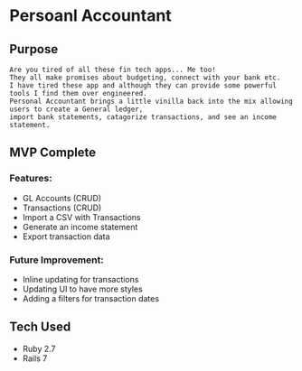# Persoanl Accountant

## Purpose

```
Are you tired of all these fin tech apps... Me too!
They all make promises about budgeting, connect with your bank etc.
I have tired these app and although they can provide some powerful tools I find them over engineered.
Personal Accountant brings a little vinilla back into the mix allowing users to create a General ledger,
import bank statements, catagorize transactions, and see an income statement.
```

## MVP Complete

### Features:

- GL Accounts (CRUD)
- Transactions (CRUD)
- Import a CSV with Transactions
- Generate an income statement
- Export transaction data

### Future Improvement:

- Inline updating for transactions
- Updating UI to have more styles
- Adding a filters for transaction dates

## Tech Used

- Ruby 2.7
- Rails 7

